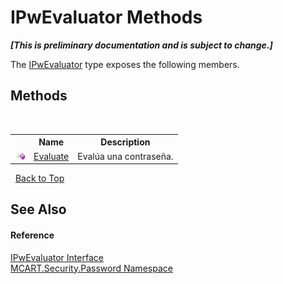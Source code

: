 # IPwEvaluator Methods
 _**\[This is preliminary documentation and is subject to change.\]**_

The <a href="208671a8-82cc-3bdf-bd74-0562701ff138">IPwEvaluator</a> type exposes the following members.


## Methods
&nbsp;<table><tr><th></th><th>Name</th><th>Description</th></tr><tr><td>![Public method](media/pubmethod.gif "Public method")</td><td><a href="8199a456-b96c-c97d-01c3-60f51788d70c">Evaluate</a></td><td>
Evalúa una contraseña.</td></tr></table>&nbsp;
<a href="#ipwevaluator-methods">Back to Top</a>

## See Also


#### Reference
<a href="208671a8-82cc-3bdf-bd74-0562701ff138">IPwEvaluator Interface</a><br /><a href="dbbe708a-6e0a-d3f8-20a0-94d530d6d526">MCART.Security.Password Namespace</a><br />